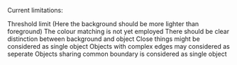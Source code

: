 Current limitations:

Threshold limit (Here the background should be more lighter than foreground)
The colour matching is not yet employed
There should be clear distinction between background and object
Close things might be considered as single object
Objects with complex edges may considered as seperate
Objects sharing common boundary is considered as single object